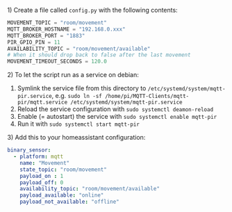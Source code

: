 1\) Create a file called `config.py` with the following contents:

```python
MOVEMENT_TOPIC = "room/movement"
MQTT_BROKER_HOSTNAME = "192.168.0.xxx"
MQTT_BROKER_PORT = "1883"
PIR_GPIO_PIN = 11
AVAILABILITY_TOPIC = "room/movement/available"
# When it should drop back to false after the last movement
MOVEMENT_TIMEOUT_SECONDS = 120.0
```

2\) To let the script run as a service on debian:
 1. Symlink the service file from this directory to `/etc/systemd/system/mqtt-pir.service`, e.g. `sudo ln -sf /home/pi/MQTT-Clients/mqtt-pir/mqtt.service /etc/systemd/system/mqtt-pir.service`
 2. Reload the service configuration with `sudo systemctl deamon-reload`
 3. Enable (= autostart) the service with `sudo systemctl enable mqtt-pir` 
 4. Run it with `sudo systemctl start mqtt-pir`

3\) Add this to your homeassistant configuration:

```yaml
binary_sensor:
  - platform: mqtt
    name: "Movement"
    state_topic: "room/movement"
    payload_on : 1
    payload_off: 0
    availability_topic: "room/movement/available"
    payload_available: "online"
    payload_not_available: "offline"
```
